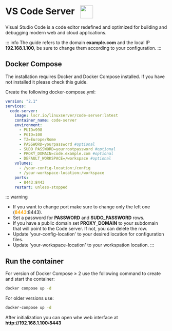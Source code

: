 # VS Code Server <img src="/vs-code-icon.png" width="40" height="40" style="display:inline-block; vertical-align: middle; margin-left:10px;">


Visual Studio Code is a code editor redefined and optimized for building and debugging modern web and cloud applications.

::: info
The guide refers to the domain <strong>example.com</strong> and the local IP <strong>192.168.1.100</strong>, be sure to change them according to your configuration.
:::

## Docker Compose
The installation requires Docker and Docker Compose installed. If you have not installed it please check this guide.

Create the following docker-compose.yml:
```yml
version: "2.1"
services:
  code-server:
    image: lscr.io/linuxserver/code-server:latest
    container_name: code-server
    environment:
      - PUID=998
      - PGID=100
      - TZ=Europe/Rome
      - PASSWORD=yourpassword #optional
      - SUDO_PASSWORD=yourrootpassword #optional
      - PROXY_DOMAIN=code.example.com #optional
      - DEFAULT_WORKSPACE=/workspace #optional
    volumes:
      - /your-config-location:/config
      - /your-workspace-location:/workspace
    ports:
      - 8443:8443
    restart: unless-stopped
```

::: warning
* If you want to change port make sure to change only the left one (<span style="color:orange"><strong>8443</strong></span>:8443).
* Set a password for <strong>PASSWORD</strong> and <strong>SUDO_PASSWORD</strong> rows.
* If you have a public domain set <strong>PROXY_DOMAIN</strong> to your subdomain that will point to the Code server. If not, you can delete the row.
* Update 'your-config-location' to your desired location for configuration files.
* Update 'your-workspace-location' to your workspation location.
:::

## Run the container
For version of Docker Compose ≥ 2 use the following command to create and start the container:
```bash
docker compose up -d
```
For older versions use:
```bash
docker-compose up -d
```

After initialization you can open whe web interface at <strong>ht<span>tp://</span>192.168.1.100:8443</strong>